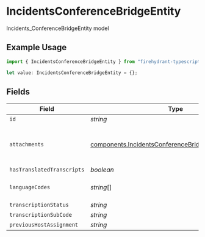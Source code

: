 # IncidentsConferenceBridgeEntity

Incidents_ConferenceBridgeEntity model

## Example Usage

```typescript
import { IncidentsConferenceBridgeEntity } from "firehydrant-typescript-sdk/models/components";

let value: IncidentsConferenceBridgeEntity = {};
```

## Fields

| Field                                                                                                                          | Type                                                                                                                           | Required                                                                                                                       | Description                                                                                                                    |
| ------------------------------------------------------------------------------------------------------------------------------ | ------------------------------------------------------------------------------------------------------------------------------ | ------------------------------------------------------------------------------------------------------------------------------ | ------------------------------------------------------------------------------------------------------------------------------ |
| `id`                                                                                                                           | *string*                                                                                                                       | :heavy_minus_sign:                                                                                                             | N/A                                                                                                                            |
| `attachments`                                                                                                                  | [components.IncidentsConferenceBridgeEntityAttachment](../../models/components/incidentsconferencebridgeentityattachment.md)[] | :heavy_minus_sign:                                                                                                             | A list of objects attached to this item. Can be one of: LinkEntity, CustomerSupportIssueEntity, or GenericAttachmentEntity     |
| `hasTranslatedTranscripts`                                                                                                     | *boolean*                                                                                                                      | :heavy_minus_sign:                                                                                                             | N/A                                                                                                                            |
| `languageCodes`                                                                                                                | *string*[]                                                                                                                     | :heavy_minus_sign:                                                                                                             | A list of language codes that have translated transcripts for this conference bridge                                           |
| `transcriptionStatus`                                                                                                          | *string*                                                                                                                       | :heavy_minus_sign:                                                                                                             | N/A                                                                                                                            |
| `transcriptionSubCode`                                                                                                         | *string*                                                                                                                       | :heavy_minus_sign:                                                                                                             | N/A                                                                                                                            |
| `previousHostAssignment`                                                                                                       | *string*                                                                                                                       | :heavy_minus_sign:                                                                                                             | N/A                                                                                                                            |